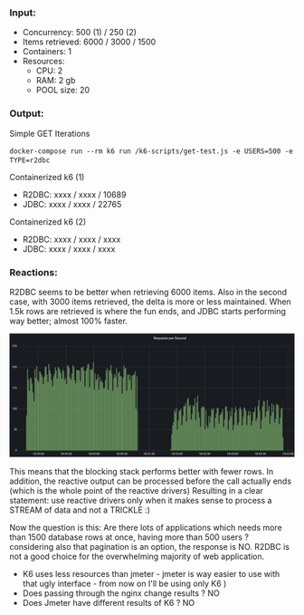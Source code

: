 ### Input:
- Concurrency: 500 (1) / 250 (2)
- Items retrieved: 6000 / 3000 / 1500
- Containers: 1
- Resources:
    - CPU: 2
    - RAM: 2 gb
    - POOL size: 20
    
### Output:
Simple GET Iterations 

    docker-compose run --rm k6 run /k6-scripts/get-test.js -e USERS=500 -e TYPE=r2dbc

Containerized k6 (1)

- R2DBC: xxxx / xxxx / 10689
- JDBC: xxxx / xxxx / 22765

Containerized k6 (2)

- R2DBC: xxxx / xxxx / xxxx
- JDBC: xxxx / xxxx / xxxx

### Reactions:
R2DBC seems to be better when retrieving 6000 items.
Also in the second case, with 3000 items retrieved, the delta is more or less maintained.
When 1.5k rows are retrieved is where the fun ends, and JDBC starts performing way better; 
almost 100% faster.

![](img.png)

This means that the blocking stack performs better with fewer rows.
In addition, the reactive output can be processed before the call actually ends (which is the whole point of the reactive drivers) 
Resulting in a clear statement: use reactive drivers only when it makes sense to process a STREAM of data and not a TRICKLE :)

Now the question is this: 
Are there lots of applications which needs more than 1500 database rows at once, 
having more than 500 users ? considering also that pagination is an option, the response is NO. 
R2DBC is not a good choice for the overwhelming majority of web application. 

- K6 uses less resources than jmeter - jmeter is way easier to use with that ugly interface - from now on I'll be using only K6 )
- Does passing through the nginx change results ? NO
- Does Jmeter have different results of K6 ? NO